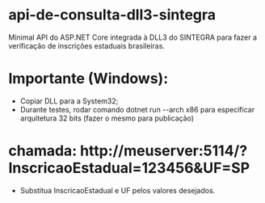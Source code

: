 # api-de-consulta-dll3-sintegra
Minimal API do ASP.NET Core integrada à DLL3 do SINTEGRA para fazer a verificação de inscrições estaduais brasileiras. 

# Importante (Windows):
- Copiar DLL para a System32;
- Durante testes, rodar comando dotnet run --arch x86 para especificar arquitetura 32 bits (fazer o mesmo para publicação)

# chamada:  http://meuserver:5114/?InscricaoEstadual=123456&UF=SP
- Substitua InscricaoEstadual e UF pelos valores desejados.